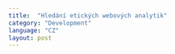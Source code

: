 ```yaml
---
title:  "Hledání etických webových analytik"
category: "Development"
language: "CZ"
layout: post
---
```


